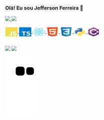 ### Olá! Eu sou Jefferson Ferreira 👋


<div>
  <a href="https://github.com/stringercj12">
    <img height="180em"
      src="https://github-readme-stats.vercel.app/api?username=stringercj12&show_icons=true&theme=dracula&include_all_commits=true&count_private=true" />
    <img height="180em"
      src="https://github-readme-stats.vercel.app/api/top-langs/?username=stringercj12&layout=compact&langs_count=7&theme=dracula" />
</div>
<div style="display: inline_block"><br>
  <img align="center" alt="Jefferson-Js" height="30" width="40"
    src="https://raw.githubusercontent.com/devicons/devicon/master/icons/javascript/javascript-plain.svg">
  <img align="center" alt="Jefferson-Ts" height="30" width="40"
    src="https://raw.githubusercontent.com/devicons/devicon/master/icons/typescript/typescript-plain.svg">
  <img align="center" alt="Jefferson-React" height="30" width="40"
    src="https://raw.githubusercontent.com/devicons/devicon/master/icons/react/react-original.svg">
  <img align="center" alt="Jefferson-HTML" height="30" width="40"
    src="https://raw.githubusercontent.com/devicons/devicon/master/icons/html5/html5-original.svg">
  <img align="center" alt="Jefferson-CSS" height="30" width="40"
    src="https://raw.githubusercontent.com/devicons/devicon/master/icons/css3/css3-original.svg">
  <img align="center" alt="Jefferson-Angular" height="30" width="40"
    src="https://raw.githubusercontent.com/devicons/devicon/master/icons/python/python-original.svg">
  <img align="center" alt="Jefferson-Csharp" height="30" width="40"
    src="https://raw.githubusercontent.com/devicons/devicon/master/icons/csharp/csharp-original.svg">
</div>

##

<div>
  <a href="https://www.instagram.com/jeffe_ferreira/" target="_blank"><img
      src="https://img.shields.io/badge/-Instagram-%23E4405F?style=for-the-badge&logo=instagram&logoColor=white"
      target="_blank"></a>
  <a href="https://linkedin.com/in/jefferson-ferreira-8218b0126" target="_blank"><img
      src="https://img.shields.io/badge/-LinkedIn-%230077B5?style=for-the-badge&logo=linkedin&logoColor=white"
      target="_blank"></a>

  ![Snake animation](https://github.com/rafaballerini/rafaballerini/blob/output/github-contribution-grid-snake.svg)

</div>
